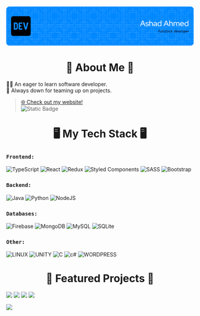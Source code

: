 ![Header](./github-header-ashad.png)

<h1 align="center">
📖 About Me 📖
</h1>

👨‍💻 An eager to learn software developer.<br>
🤝 Always down for teaming up on projects.<br>

>[🌐 Check out my website!](https://www.ashadahmed.com/)<br>
>![Static Badge](https://img.shields.io/badge/linkedin-Connect%20with%20me%20on%20LinkedIn-blue?logo=linkedin&labelColor=blue&color=grey&link=https%3A%2F%2Fwww.linkedin.com%2Fin%2Fashad-syed-muhammad-ahmed-b53254256%2F)



<h1 align="center">
🖥️ My Tech Stack 🖥️
</h1>

### **`Frontend:`**
![TypeScript](https://img.shields.io/badge/typescript-%23007ACC.svg?style=flat&logo=typescript&logoColor=white) 
![React](https://img.shields.io/badge/react-%2320232a.svg?style=flat&logo=react&logoColor=%2361DAFB) 
![Redux](https://img.shields.io/badge/redux-%23593d88.svg?style=flat&logo=redux&logoColor=white) 
![Styled Components](https://img.shields.io/badge/styled--components-DB7093?style=flat&logo=styled-components&logoColor=white) 
![SASS](https://img.shields.io/badge/SASS-hotpink.svg?style=flat&logo=SASS&logoColor=white)
![Bootstrap](https://img.shields.io/badge/bootstrap-%23563D7C.svg?style=flat&logo=bootstrap&logoColor=white)<br>


### **`Backend:`**
![Java](https://img.shields.io/badge/java-%23ED8B00.svg?style=flat&logo=java&logoColor=white) 
![Python](https://img.shields.io/badge/python-3670A0?style=flat&logo=python&logoColor=ffdd54) 
![NodeJS](https://img.shields.io/badge/node.js-6DA55F?style=flat&logo=node.js&logoColor=white)<br>


### **`Databases:`**
![Firebase](https://img.shields.io/badge/firebase-%23039BE5.svg?style=flat&logo=firebase) 
![MongoDB](https://img.shields.io/badge/MongoDB-%234ea94b.svg?style=flat&logo=mongodb&logoColor=white) 
![MySQL](https://img.shields.io/badge/mysql-%2300f.svg?style=flat&logo=mysql&logoColor=white) 
![SQLite](https://img.shields.io/badge/sqlite-%2307405e.svg?style=flat&logo=sqlite&logoColor=white)<br>


### **`Other:`**
![LINUX](https://img.shields.io/badge/Linux-FCC624?style=flat&logo=linux&logoColor=black)
![UNITY](https://img.shields.io/badge/Unity-%2320232a.svg?style=flat&logo=unity&logoColor=white) 
![C](https://img.shields.io/badge/c-%2300599C.svg?style=flat&logo=c&logoColor=white)
![c#](https://img.shields.io/badge/c%23-darkblue?logo=c%23)
![WORDPRESS](https://img.shields.io/badge/wordpress-blue?logo=wordpress)<br>

<h1 align="center">
💫 Featured Projects 💫
</h1>
  
<a href="https://github.com/ashad767/zoom-clone" style="text-decoration: none;">
  <img src="https://github-readme-stats.vercel.app/api/pin/?username=ashad767&repo=zoom-clone&title_color=ffffff&text_color=c9cacc&icon_color=4AB197&bg_color=005155"/>
</a>
<a href="https://github.com/ashad767/EcommerceApp" style="text-decoration: none;">
  <img src="https://github-readme-stats.vercel.app/api/pin/?username=ashad767&repo=EcommerceApp&title_color=ffffff&text_color=c9cacc&icon_color=4AB197&bg_color=005155"/>
</a>
<a href="https://github.com/alighosn1/Paw-Tracer" style="text-decoration: none;">
  <img src="https://github-readme-stats.vercel.app/api/pin/?username=alighosn1&repo=Paw-Tracer&title_color=ffffff&text_color=c9cacc&icon_color=4AB197&bg_color=005155"/>
</a>
<a href="https://github.com/ashad767/LeosQuestTheHealersHeart" style="text-decoration: none;">
  <img src="https://github-readme-stats.vercel.app/api/pin/?username=ashad767&repo=LeosQuestTheHealersHeart&title_color=ffffff&text_color=c9cacc&icon_color=4AB197&bg_color=005155"/>
</a>
<br>
  
[![](https://visitcount.itsvg.in/api?id=ashad767&label=Profile%20Views&color=4&icon=0&pretty=false)](https://visitcount.itsvg.in)